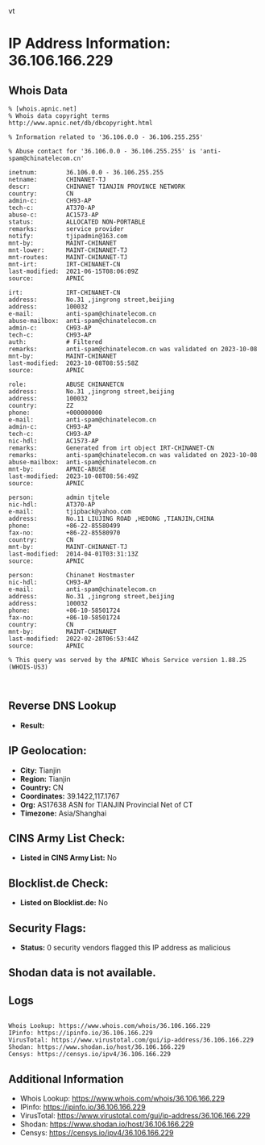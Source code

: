 vt
# IP Address Information: 36.106.166.229

## Whois Data
```
% [whois.apnic.net]
% Whois data copyright terms    http://www.apnic.net/db/dbcopyright.html

% Information related to '36.106.0.0 - 36.106.255.255'

% Abuse contact for '36.106.0.0 - 36.106.255.255' is 'anti-spam@chinatelecom.cn'

inetnum:        36.106.0.0 - 36.106.255.255
netname:        CHINANET-TJ
descr:          CHINANET TIANJIN PROVINCE NETWORK
country:        CN
admin-c:        CH93-AP
tech-c:         AT370-AP
abuse-c:        AC1573-AP
status:         ALLOCATED NON-PORTABLE
remarks:        service provider
notify:         tjipadmin@163.com
mnt-by:         MAINT-CHINANET
mnt-lower:      MAINT-CHINANET-TJ
mnt-routes:     MAINT-CHINANET-TJ
mnt-irt:        IRT-CHINANET-CN
last-modified:  2021-06-15T08:06:09Z
source:         APNIC

irt:            IRT-CHINANET-CN
address:        No.31 ,jingrong street,beijing
address:        100032
e-mail:         anti-spam@chinatelecom.cn
abuse-mailbox:  anti-spam@chinatelecom.cn
admin-c:        CH93-AP
tech-c:         CH93-AP
auth:           # Filtered
remarks:        anti-spam@chinatelecom.cn was validated on 2023-10-08
mnt-by:         MAINT-CHINANET
last-modified:  2023-10-08T08:55:58Z
source:         APNIC

role:           ABUSE CHINANETCN
address:        No.31 ,jingrong street,beijing
address:        100032
country:        ZZ
phone:          +000000000
e-mail:         anti-spam@chinatelecom.cn
admin-c:        CH93-AP
tech-c:         CH93-AP
nic-hdl:        AC1573-AP
remarks:        Generated from irt object IRT-CHINANET-CN
remarks:        anti-spam@chinatelecom.cn was validated on 2023-10-08
abuse-mailbox:  anti-spam@chinatelecom.cn
mnt-by:         APNIC-ABUSE
last-modified:  2023-10-08T08:56:49Z
source:         APNIC

person:         admin tjtele
nic-hdl:        AT370-AP
e-mail:         tjipback@yahoo.com
address:        No.11 LIUJING ROAD ,HEDONG ,TIANJIN,CHINA
phone:          +86-22-85580499
fax-no:         +86-22-85580970
country:        CN
mnt-by:         MAINT-CHINANET-TJ
last-modified:  2014-04-01T03:31:13Z
source:         APNIC

person:         Chinanet Hostmaster
nic-hdl:        CH93-AP
e-mail:         anti-spam@chinatelecom.cn
address:        No.31 ,jingrong street,beijing
address:        100032
phone:          +86-10-58501724
fax-no:         +86-10-58501724
country:        CN
mnt-by:         MAINT-CHINANET
last-modified:  2022-02-28T06:53:44Z
source:         APNIC

% This query was served by the APNIC Whois Service version 1.88.25 (WHOIS-US3)



```
## Reverse DNS Lookup
- **Result:** 

## IP Geolocation:
- **City:** Tianjin
- **Region:** Tianjin
- **Country:** CN
- **Coordinates:** 39.1422,117.1767
- **Org:** AS17638 ASN for TIANJIN Provincial Net of CT
- **Timezone:** Asia/Shanghai

## CINS Army List Check:
- **Listed in CINS Army List:** 
No

## Blocklist.de Check:
- **Listed on Blocklist.de:** 
No

## Security Flags:
- **Status:** 0 security vendors flagged this IP address as malicious

## Shodan data is not available.

## Logs
```

Whois Lookup: https://www.whois.com/whois/36.106.166.229
IPinfo: https://ipinfo.io/36.106.166.229
VirusTotal: https://www.virustotal.com/gui/ip-address/36.106.166.229
Shodan: https://www.shodan.io/host/36.106.166.229
Censys: https://censys.io/ipv4/36.106.166.229

```
## Additional Information
- Whois Lookup: https://www.whois.com/whois/36.106.166.229
- IPinfo: https://ipinfo.io/36.106.166.229
- VirusTotal: https://www.virustotal.com/gui/ip-address/36.106.166.229
- Shodan: https://www.shodan.io/host/36.106.166.229
- Censys: https://censys.io/ipv4/36.106.166.229

